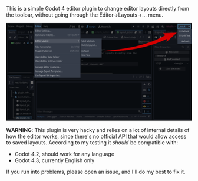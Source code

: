 This is a simple Godot 4 editor plugin to change editor layouts
directly from the toolbar, without going through the
Editor->Layouts->... menu.

![Screenshot of the plugin in action](screenshots/screenshot.png "Screenshot")

**WARNING**: This plugin is very hacky and relies on a lot of
internal details of how the editor works, since there's no official
API that would allow access to saved layouts. According to my testing
it _should_ be compatible with:

* Godot 4.2, should work for any language
* Godot 4.3, currently English only

If you run into problems, please open an issue, and I'll do my best to fix it.


